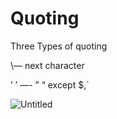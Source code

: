 # Quoting

Three Types of quoting

 \— next character

’ ’ —-
” “  except $,`

![Untitled](Quoting%20eb6b4396e1b645ebbbe3fa357d1d8951/Untitled.png)